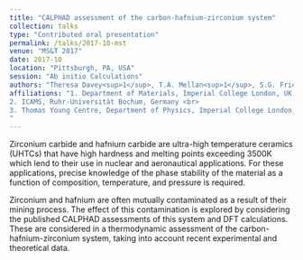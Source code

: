 ```yaml
---
title: "CALPHAD assessment of the carbon-hafnium-zirconium system"
collection: talks
type: "Contributed oral presentation"
permalink: /talks/2017-10-mst
venue: "MS&T 2017"
date: 2017-10
location: "Pittsburgh, PA, USA"
session: "Ab initio Calculations"
authors: "Theresa Davey<sup>1</sup>, T.A. Mellan<sup>1</sup>, S.G. Fries<sup>2</sup>, M.W. Finnis<sup>1,3</sup>"
affiliations: "1. Department of Materials, Imperial College London, UK <br>
2. ICAMS, Ruhr-Universität Bochum, Germany <br>
3. Thomas Young Centre, Department of Physics, Imperial College London, UK
"
---
```


Zirconium carbide and hafnium carbide are ultra-high temperature ceramics (UHTCs) that have high hardness and melting points exceeding 3500K which lend to their use in nuclear and aeronautical applications.  For these applications, precise knowledge of the phase stability of the material as a function of composition, temperature, and pressure is required. 

Zirconium and hafnium are often mutually contaminated as a result of their mining process. The effect of this contamination is explored by considering the published CALPHAD assessments of this system and DFT calculations. These are considered in a thermodynamic assessment of the carbon-hafnium-zirconium system, taking into account recent experimental and theoretical data. 





